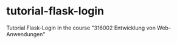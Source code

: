 # tutorial-flask-login
Tutorial Flask-Login in the course "316002 Entwicklung von Web-Anwendungen" 
